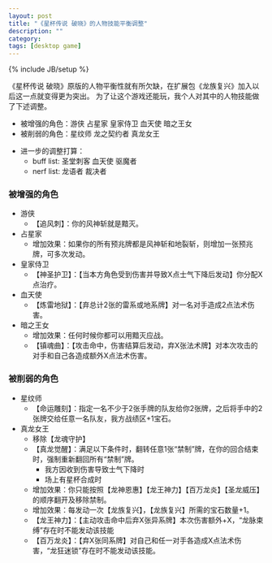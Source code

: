 ```yaml
---
layout: post
title: "《星杯传说 破晓》的人物技能平衡调整"
description: ""
category: 
tags: [desktop game]
---
```

{% include JB/setup %}

《星杯传说 破晓》原版的人物平衡性就有所欠缺，在扩展包《龙族复兴》加入以后这一点就变得更为突出。
为了让这个游戏还能玩，我个人对其中的人物技能做了下述调整。

* 被增强的角色：游侠 占星家 皇家侍卫 血天使 暗之王女
* 被削弱的角色：星纹师 龙之契约者 真龙女王
<!--* 无调整的角色：龙之契约者 天马骑士 圣堂刺客 炼金术士 咒术师 驱魔者 龙骑统帅 风暴执政官 剑舞者 大地武士 龙语者 幽魂法师 霜雪公主 裁决者 心灵塑师 战歌祭司-->

* 进一步的调整打算：
	* buff list: 圣堂刺客 血天使 驱魔者
	* nerf list: 龙语者 裁决者

### 被增强的角色

* 游侠
	* 【追风刺】：你的风神斩就是黯灭。
* 占星家
	* 增加效果：如果你的所有预兆牌都是风神斩和地裂斩，则增加一张预兆牌，可多次发动。
* 皇家侍卫
	* 【神圣护卫】：【当本方角色受到伤害并导致X点士气下降后发动】你分配X点治疗。
* 血天使
	* 【炼雷地狱】：【弃总计2张的雷系或地系牌】对一名对手造成2点法术伤害。
* 暗之王女
	* 增加效果：任何时候你都可以用黯灭应战。
	* 【镇魂曲】：【攻击命中，伤害结算后发动，弃X张法术牌】对本次攻击的对手和自己各造成额外X点法术伤害。

### 被削弱的角色

* 星纹师
	* 【命运雕刻】：指定一名不少于2张手牌的队友给你2张牌，之后将手中的2张牌交给任意一名队友，我方战绩区+1宝石。
* 真龙女王
	* 移除【龙魂守护】
	* 【真龙觉醒】：满足以下条件时，翻转任意1张“禁制”牌，在你的回合结束时，强制重新翻回所有“禁制”牌。
		* 我方因收到伤害导致士气下降时
		* 场上有星杯合成时
	* 增加效果：你只能按照【龙神恩惠】【龙王神力】【百万龙炎】【圣龙威压】的顺序翻开及移除禁制。
	* 增加效果：每发动一次【龙族复兴】，【龙族复兴】所需的宝石数量+1。
	* 【龙王神力】：【主动攻击命中后弃X张异系牌】本次伤害额外+X，“龙脉束缚”存在时不能发动该技能
	* 【百万龙炎】：【弃X张同系牌】对自己和任一对手各造成X点法术伤害，“龙狂迷锁”存在时不能发动该技能。
